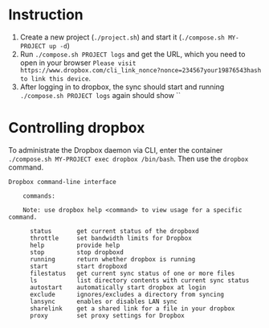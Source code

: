 # Instruction
1. Create a new project (`./project.sh`) and start it (`./compose.sh MY-PROJECT up -d`)
1. Run `./compose.sh PROJECT logs` and get the URL, which you need to open in your browser `Please visit https://www.dropbox.com/cli_link_nonce?nonce=234567your19876543hash to link this device`.
1. After logging in to dropbox, the sync should start and running `./compose.sh PROJECT logs` again should show ``

# Controlling dropbox
To administrate the Dropbox daemon via CLI, enter the container `./compose.sh MY-PROJECT exec dropbox /bin/bash`.
Then use the `dropbox` command.

```
Dropbox command-line interface

    commands:

    Note: use dropbox help <command> to view usage for a specific command.

      status       get current status of the dropboxd
      throttle     set bandwidth limits for Dropbox
      help         provide help
      stop         stop dropboxd
      running      return whether dropbox is running
      start        start dropboxd
      filestatus   get current sync status of one or more files
      ls           list directory contents with current sync status
      autostart    automatically start dropbox at login
      exclude      ignores/excludes a directory from syncing
      lansync      enables or disables LAN sync
      sharelink    get a shared link for a file in your dropbox
      proxy        set proxy settings for Dropbox
```
